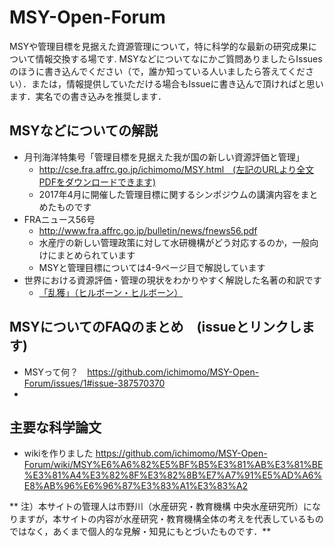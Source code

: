 # MSY-Open-Forum
MSYや管理目標を見据えた資源管理について，特に科学的な最新の研究成果について情報交換する場です.
MSYなどについてなにかご質問ありましたらIssuesのほうに書き込んでください（で，誰か知っている人いましたら答えてください）．または，情報提供していただける場合もIssueに書き込んで頂ければと思います．実名での書き込みを推奨します．

## MSYなどについての解説
- 月刊海洋特集号「管理目標を見据えた我が国の新しい資源評価と管理」
   - http://cse.fra.affrc.go.jp/ichimomo/MSY.html　(左記のURLより全文PDFをダウンロードできます)
   - 2017年4月に開催した管理目標に関するシンポジウムの講演内容をまとめたものです
- FRAニュース56号
   - http://www.fra.affrc.go.jp/bulletin/news/fnews56.pdf
   - 水産庁の新しい管理政策に対して水研機構がどう対応するのか，一般向けにまとめられています
   - MSYと管理目標については4-9ページ目で解説しています
- 世界における資源評価・管理の現状をわかりやすく解説した名著の和訳です
   - [「乱獲」（ヒルボーン・ヒルボーン）](https://www.amazon.co.jp/%E4%B9%B1%E7%8D%B2-%E6%BC%81%E6%A5%AD%E8%B3%87%E6%BA%90%E3%81%AE%E4%BB%8A%E3%81%A8%E3%81%93%E3%82%8C%E3%81%8B%E3%82%89-%E3%83%AC%E3%82%A4-%E3%83%92%E3%83%AB%E3%83%9C%E3%83%BC%E3%83%B3/dp/4486020804/ref=sr_1_1?ie=UTF8&qid=1544142260&sr=8-1&keywords=%E4%B9%B1%E7%8D%B2)


## MSYについてのFAQのまとめ　(issueとリンクします)
- MSYって何？　https://github.com/ichimomo/MSY-Open-Forum/issues/1#issue-387570370
- 

## 主要な科学論文 
- wikiを作りました
https://github.com/ichimomo/MSY-Open-Forum/wiki/MSY%E6%A6%82%E5%BF%B5%E3%81%AB%E3%81%BE%E3%81%A4%E3%82%8F%E3%82%8B%E7%A7%91%E5%AD%A6%E8%AB%96%E6%96%87%E3%83%A1%E3%83%A2






** 注）本サイトの管理人は市野川（水産研究・教育機構 中央水産研究所）になりますが，本サイトの内容が水産研究・教育機構全体の考えを代表しているものではなく，あくまで個人的な見解・知見にもとづいたものです．**


